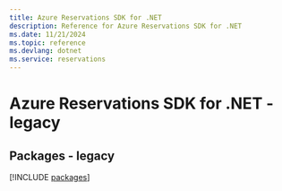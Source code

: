 ```yaml
---
title: Azure Reservations SDK for .NET
description: Reference for Azure Reservations SDK for .NET
ms.date: 11/21/2024
ms.topic: reference
ms.devlang: dotnet
ms.service: reservations
---
```

# Azure Reservations SDK for .NET - legacy
## Packages - legacy
[!INCLUDE [packages](reservations-index.md)]